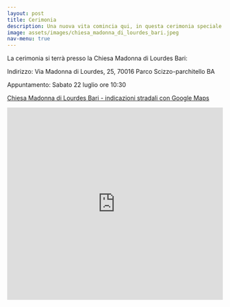 ```yaml
---
layout: post
title: Cerimonia
description: Una nuova vita comincia qui, in questa cerimonia speciale
image: assets/images/chiesa_madonna_di_lourdes_bari.jpeg
nav-menu: true
---
```


La cerimonia si terrà presso la Chiesa Madonna di Lourdes Bari:

Indirizzo: Via Madonna di Lourdes, 25, 70016 Parco Scizzo-parchitello BA

Appuntamento: Sabato 22 luglio ore 10:30


[Chiesa Madonna di Lourdes Bari - indicazioni stradali con Google Maps](https://goo.gl/maps/r5xHGdJdSHPXn99r9)



<iframe src="https://www.google.com/maps/embed?pb=!1m18!1m12!1m3!1d12029.642077717535!2d16.9948660318122!3d41.08187630496871!2m3!1f0!2f0!3f0!3m2!1i1024!2i768!4f13.1!3m3!1m2!1s0x1347c340bbe95699%3A0x1880c6378275d04f!2sChiesa%20Madonna%20di%20Lourdes%20Bari!5e0!3m2!1sit!2sit!4v1678652034688!5m2!1sit!2sit" width="100%" height="450" style="border:0;" allowfullscreen="" loading="lazy" referrerpolicy="no-referrer-when-downgrade"></iframe>
